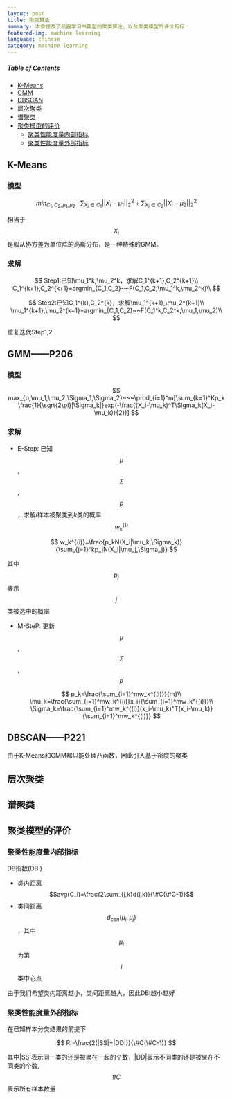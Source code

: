 ```yaml
---
layout: post
title: 聚类算法
summary: 本章提及了机器学习中典型的聚类算法，以及聚类模型的评价指标
featured-img: machine learning
language: chinese 
category: machine learning
---
```


##### Table of Contents  
- [K-Means](#K-Means)  
- [GMM](#GMM)
- [DBSCAN](#DBSCAN)
- [层次聚类](#层次聚类)
- [谱聚类](#谱聚类)
- [聚类模型的评价](#聚类模型的评价)
  - [聚类性能度量内部指标](#聚类性能度量内部指标)
  - [聚类性能度量外部指标](#聚类性能度量外部指标)
  
<a name="K-Means"/>

## K-Means

### 模型

$$
min_{C_1,C_2,\mu_1,\mu_2}~~~\sum_{X_i\in C_1}||X_i-\mu_1||^2_2+\sum_{X_i\in C_2}||X_i-\mu_2||^2_2
$$

相当于$$X_i$$是服从协方差为单位阵的高斯分布，是一种特殊的GMM。

### 求解

$$
Step1:已知\mu_1^k,\mu_2^k，求解C_1^{k+1},C_2^{k+1}\\
C_1^{k+1},C_2^{k+1}=argmin_{C_1,C_2}~~F(C_1,C_2,\mu_1^k,\mu_2^k)\\
$$

$$
Step2:已知C_1^{k},C_2^{k}，求解\mu_1^{k+1},\mu_2^{k+1}\\
\mu_1^{k+1},\mu_2^{k+1}=argmin_{C_1,C_2}~~F(C_1^k,C_2^k,\mu_1,\mu_2)\\
$$

重复迭代Step1,2

<a name="GMM"/>

## GMM——P206

### 模型

$$
max_{p,\mu_1,\mu_2,\Sigma_1,\Sigma_2}~~~\prod_{i=1}^m[\sum_{k=1}^Kp_k\frac{1}{\sqrt{2\pi}|\Sigma_k|}exp(-\frac{(X_i-\mu_k)^T\Sigma_k(X_i-\mu_k)}{2})]
$$

### 求解

- E-Step: 已知$$\mu$$,$$\Sigma$$,$$p$$，求解$i$样本被聚类到$k$类的概率$$w^{(1)}_k$$

$$
w_k^{(i)}=\frac{p_kN(X_i|\mu_k,\Sigma_k)}{\sum_{j=1}^kp_jN(X_i|\mu_j,\Sigma_j)}
$$

其中$$p_j$$表示$$j$$类被选中的概率

- M-SteP: 更新$$\mu$$,$$\Sigma$$,$$p$$ 

  $$
  p_k=\frac{\sum_{i=1}^mw_k^{(i)}}{m}\\
  \mu_k=\frac{\sum_{i=1}^mw_k^{(i)}x_i}{\sum_{i=1}^mw_k^{(i)}}\\
  \Sigma_k=\frac{\sum_{i=1}^mw_k^{(i)}(x_i-\mu_k)^T(x_i-\mu_k)}{\sum_{i=1}^mw_k^{(i)}}
  $$

<a name="DBSCAN"/>

## DBSCAN——P221

由于K-Means和GMM都只能处理凸函数，因此引入基于密度的聚类

<a name="层次聚类"/>

## 层次聚类

<a name="谱聚类"/>

## 谱聚类

<a name="聚类模型的评价"/>

## 聚类模型的评价

<a name="聚类性能度量内部指标"/>

### 聚类性能度量内部指标

DB指数(DBI)

- 类内距离$$avg(C_i)=\frac{2\sum_{j,k}d(j,k)}{\#C(\#C-1)}$$
- 类间距离$$d_{cen}(\mu_i,\mu_j)$$，其中$$\mu_i$$为第$$i$$类中心点

由于我们希望类内距离越小，类间距离越大，因此DBI越小越好

<a name="聚类性能度量外部指标"/>

### 聚类性能度量外部指标

在已知样本分类结果的前提下

$$
RI=\frac{2(|SS|+|DD|)}{\#C(\#C-1)}
$$

其中\|SS\|表示同一类的还是被聚在一起的个数，\|DD\|表示不同类的还是被聚在不同类的个数,$$\#C$$表示所有样本数量
